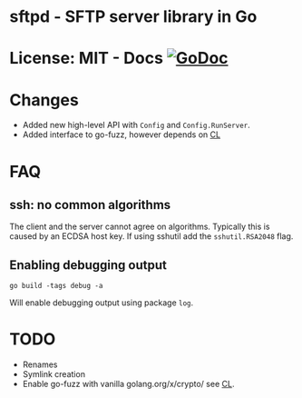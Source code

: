 # sftpd - SFTP server library in Go

# License: MIT - Docs [![GoDoc](https://godoc.org/github.com/taruti/sftpd?status.png)](http://godoc.org/github.com/taruti/sftpd)

# Changes
+ Added new high-level API with ``Config`` and ``Config.RunServer``.
+ Added interface to go-fuzz, however depends on [CL](https://go-review.googlesource.com/#/c/11285/)

# FAQ

## ssh: no common algorithms

The client and the server cannot agree on algorithms. Typically this
is caused by an ECDSA host key. If using sshutil add the
``sshutil.RSA2048`` flag.

## Enabling debugging output

```
go build -tags debug -a
```

Will enable debugging output using package `log`.

# TODO
+ Renames
+ Symlink creation
+ Enable go-fuzz with vanilla golang.org/x/crypto/ see [CL](https://go-review.googlesource.com/#/c/11285/).
